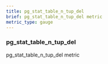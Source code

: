 ```yaml
---
title: pg_stat_table_n_tup_del
brief: pg_stat_table_n_tup_del metric
metric_type: gauge
---
```

### pg_stat_table_n_tup_del

pg_stat_table_n_tup_del metric